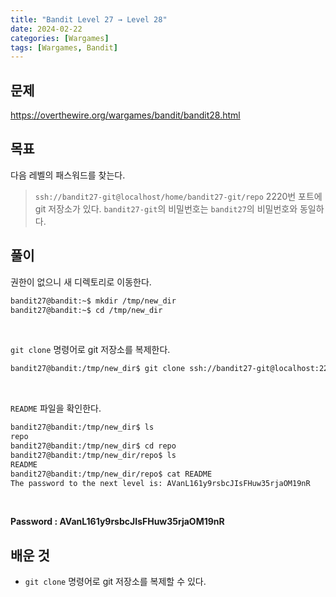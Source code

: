 ```yaml
---
title: "Bandit Level 27 → Level 28"
date: 2024-02-22
categories: [Wargames]
tags: [Wargames, Bandit]
---
```


## 문제
<https://overthewire.org/wargames/bandit/bandit28.html>

## 목표
다음 레벨의 패스워드를 찾는다.
> `ssh://bandit27-git@localhost/home/bandit27-git/repo` 2220번 포트에 git 저장소가 있다. `bandit27-git`의 비밀번호는 `bandit27`의 비밀번호와 동일하다.



## 풀이

권한이 없으니 새 디렉토리로 이동한다.

```sh
bandit27@bandit:~$ mkdir /tmp/new_dir
bandit27@bandit:~$ cd /tmp/new_dir
```  

&nbsp;  

`git clone` 명령어로 git 저장소를 복제한다.

```sh
bandit27@bandit:/tmp/new_dir$ git clone ssh://bandit27-git@localhost:2220/home/bandit27-git/repo
```  

&nbsp;  

`README` 파일을 확인한다.

```sh
bandit27@bandit:/tmp/new_dir$ ls
repo
bandit27@bandit:/tmp/new_dir$ cd repo
bandit27@bandit:/tmp/new_dir/repo$ ls
README
bandit27@bandit:/tmp/new_dir/repo$ cat README
The password to the next level is: AVanL161y9rsbcJIsFHuw35rjaOM19nR
```  

&nbsp;  

**Password : AVanL161y9rsbcJIsFHuw35rjaOM19nR**

## 배운 것
- `git clone` 명령어로 git 저장소를 복제할 수 있다.
